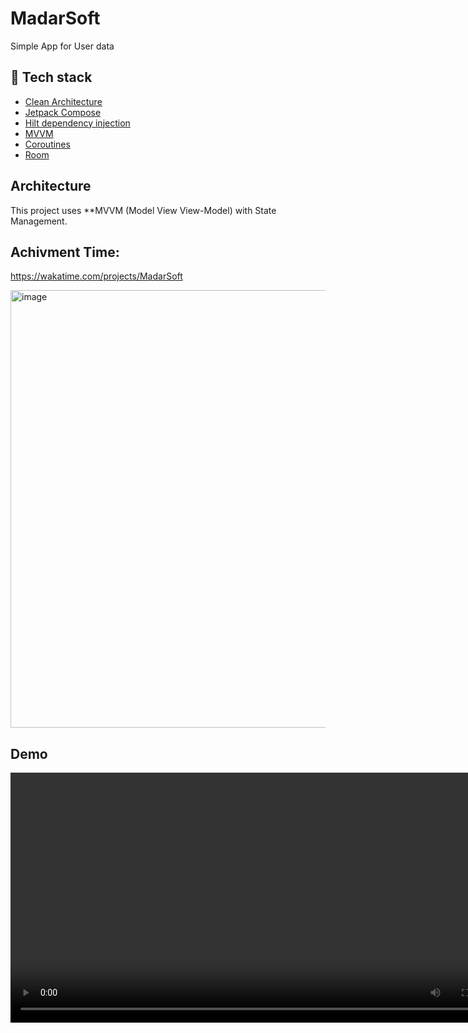 # MadarSoft
Simple App for User data
 ## :rocket: Tech stack
- [Clean Architecture](https://blog.cleancoder.com/uncle-bob/2012/08/13/the-clean-architecture.html)
- [Jetpack Compose](https://developer.android.com/jetpack/compose?gclid=CjwKCAiAzKqdBhAnEiwAePEjktk3ROIIxTqejhHWkDEwSaQqoE6GgrNHM8iYKw8xHx5SPPDu0oJ_DxoC8LYQAvD_BwE&gclsrc=aw.ds)
- [Hilt dependency injection](https://developer.android.com/training/dependency-injection/hilt-jetpack)
- [MVVM](https://en.wikipedia.org/wiki/Model%E2%80%93view%E2%80%93viewmodel)
- [Coroutines](https://developer.android.com/kotlin/coroutines)
- [Room](https://developer.android.com/jetpack/androidx/releases/room)


## Architecture 
This project uses **MVVM (Model View View-Model) with State Management.
<div align="center">

</div>

## Achivment Time:
 https://wakatime.com/projects/MadarSoft
 
<img width="700" alt="image" src="https://github.com/user-attachments/assets/cc4bf4d5-8431-47a1-88b9-21fff45cda56" />

 ## Demo

 <video src="https://github.com/user-attachments/assets/7cb63d98-9f8d-4a67-8764-72327cc285fd" height = "400"/>


